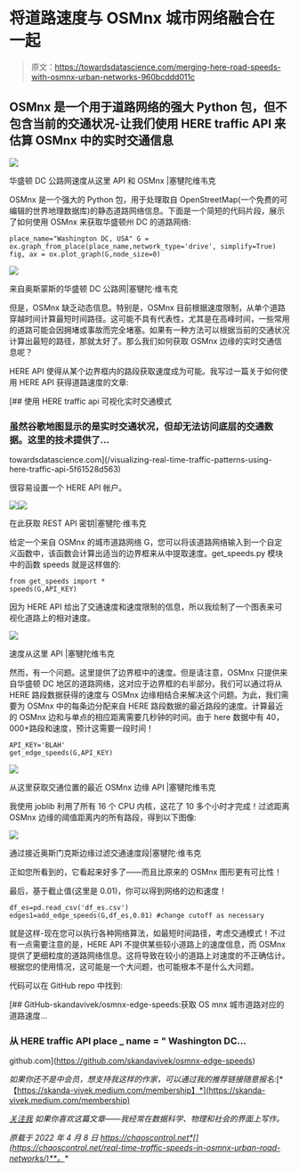 # 将道路速度与 OSMnx 城市网络融合在一起

> 原文：<https://towardsdatascience.com/merging-here-road-speeds-with-osmnx-urban-networks-960bcddd011c>

## OSMnx 是一个用于道路网络的强大 Python 包，但不包含当前的交通状况-让我们使用 HERE traffic API 来估算 OSMnx 中的实时交通信息

![](img/0876c71dd866679184369dc2e4d099c6.png)

华盛顿 DC 公路网速度从这里 API 和 OSMnx |塞犍陀维韦克

OSMnx 是一个强大的 Python 包，用于处理取自 OpenStreetMap(一个免费的可编辑的世界地理数据库)的静态道路网络信息。下面是一个简短的代码片段，展示了如何使用 OSMnx 来获取华盛顿州 DC 的道路网络:

```
place_name="Washington DC, USA" G = ox.graph_from_place(place_name,network_type='drive', simplify=True) fig, ax = ox.plot_graph(G,node_size=0)
```

![](img/a741093974589fbd335c3ab4ac5fc4af.png)

来自奥斯蒙斯的华盛顿 DC 公路网|塞犍陀·维韦克

但是，OSMnx 缺乏动态信息。特别是，OSMnx 目前根据速度限制，从单个道路穿越时间计算最短时间路径。这可能不具有代表性，尤其是在高峰时间，一些常用的道路可能会因拥堵或事故而完全堵塞。如果有一种方法可以根据当前的交通状况计算出最短的路径，那就太好了。那么我们如何获取 OSMnx 边缘的实时交通信息呢？

HERE API 使得从某个边界框内的路段获取速度成为可能。我写过一篇关于如何使用 HERE API 获得道路速度的文章:

[](/visualizing-real-time-traffic-patterns-using-here-traffic-api-5f61528d563) [## 使用 HERE traffic api 可视化实时交通模式

### 虽然谷歌地图显示的是实时交通状况，但却无法访问底层的交通数据。这里的技术提供了…

towardsdatascience.com](/visualizing-real-time-traffic-patterns-using-here-traffic-api-5f61528d563) 

很容易设置一个 HERE API 帐户。

![](img/20bb25502fe974746ea54721c541d7e9.png)![](img/46347ccc5aa960f7db48aec535e126d0.png)

在此获取 REST API 密钥|塞犍陀·维韦克

给定一个来自 OSMnx 的城市道路网络 G，您可以将该道路网络输入到一个自定义函数中，该函数会计算出适当的边界框来从中提取速度。get_speeds.py 模块中的函数 speeds 就是这样做的:

```
from get_speeds import * 
speeds(G,API_KEY)
```

因为 HERE API 给出了交通速度和速度限制的信息，所以我绘制了一个图表来可视化道路上的相对速度。

![](img/55f6d583b5f18e3cdf2796ac7e061a9b.png)

速度从这里 API |塞犍陀维韦克

然而，有一个问题。这里提供了边界框中的速度。但是请注意，OSMnx 只提供来自华盛顿 DC 地区的道路网络，这对应于边界框的右半部分。我们可以通过将从 HERE 路段数据获得的速度与 OSMnx 边缘相结合来解决这个问题。为此，我们需要为 OSMnx 中的每条边分配来自 HERE 路段数据的最近路段的速度。计算最近的 OSMnx 边和与单点的相应距离需要几秒钟的时间。由于 here 数据中有 40，000+路段和速度，预计这需要一段时间！

```
API_KEY='BLAH' 
get_edge_speeds(G,API_KEY)
```

![](img/dad053a13a9637eb193aca0c91826556.png)

从这里获取交通位置的最近 OSMnx 边缘 API |塞犍陀维韦克

我使用 joblib 利用了所有 16 个 CPU 内核，这花了 10 多个小时才完成！过滤距离 OSMnx 边缘的阈值距离内的所有路段，得到以下图像:

![](img/a59354e20f510b19b33ca2a944e50fea.png)

通过接近奥斯门克斯边缘过滤交通速度段|塞犍陀·维韦克

正如您所看到的，它看起来好多了——而且比原来的 OSMnx 图形更有可比性！

最后，基于截止值(这里是 0.01)，你可以得到网络的边和速度！

```
df_es=pd.read_csv('df_es.csv') 
edges1=add_edge_speeds(G,df_es,0.01) #change cutoff as necessary
```

就是这样-现在您可以执行各种网络算法，如最短时间路径，考虑交通模式！不过有一点需要注意的是，HERE API 不提供某些较小道路上的速度信息，而 OSMnx 提供了更细粒度的道路网络信息。这将导致在较小的道路上对速度的不正确估计。根据您的使用情况，这可能是一个大问题，也可能根本不是什么大问题。

代码可以在 GitHub repo 中找到:

[](https://github.com/skandavivek/osmnx-edge-speeds) [## GitHub-skandavivek/osmnx-edge-speeds:获取 OS mnx 城市道路对应的道路速度…

### 从 HERE traffic API place _ name = " Washington DC…

github.com](https://github.com/skandavivek/osmnx-edge-speeds) 

*如果你还不是中会员，想支持我这样的作家，可以通过我的推荐链接随意报名:*[*【https://skanda-vivek.medium.com/membership】*](https://skanda-vivek.medium.com/membership)

[*关注我*](https://medium.com/@skanda.vivek) *如果你喜欢这篇文章——我经常在数据科学、物理和社会的界面上写作。*

*原载于 2022 年 4 月 8 日 https://chaoscontrol.net*[](https://chaoscontrol.net/real-time-traffic-speeds-in-osmnx-urban-road-networks/)**。**